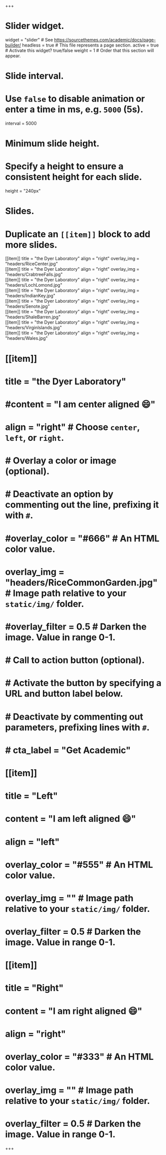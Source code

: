 +++
# Slider widget.
widget = "slider"  # See https://sourcethemes.com/academic/docs/page-builder/
headless = true  # This file represents a page section.
active = true  # Activate this widget? true/false
weight = 1  # Order that this section will appear.

# Slide interval.
# Use `false` to disable animation or enter a time in ms, e.g. `5000` (5s).
interval = 5000

# Minimum slide height.
# Specify a height to ensure a consistent height for each slide.
height = "240px"

# Slides.
# Duplicate an `[[item]]` block to add more slides.

[[item]]
  title = "the Dyer Laboratory"
  align = "right"
  overlay_img = "headers/RiceCenter.jpg"  
[[item]]
  title = "the Dyer Laboratory"
  align = "right"
  overlay_img = "headers/CrabtreeFalls.jpg"  
[[item]]
  title = "the Dyer Laboratory"
  align = "right"
  overlay_img = "headers/LochLomond.jpg"  
[[item]]
  title = "the Dyer Laboratory"
  align = "right"
  overlay_img = "headers/IndianKey.jpg"  
[[item]]
  title = "the Dyer Laboratory"
  align = "right"
  overlay_img = "headers/Senote.jpg"  
[[item]]
  title = "the Dyer Laboratory"
  align = "right"
  overlay_img = "headers/ShaleBarren.jpg"  
[[item]]
  title = "the Dyer Laboratory"
  align = "right"
  overlay_img = "headers/VirginIslands.jpg"  
[[item]]
  title = "the Dyer Laboratory"
  align = "right"
  overlay_img = "headers/Wales.jpg"  


# [[item]]
#   title = "the Dyer Laboratory"
#   #content = "I am center aligned :smile:"
#   align = "right"  # Choose `center`, `left`, or `right`.
#   # Overlay a color or image (optional).
#   #   Deactivate an option by commenting out the line, prefixing it with `#`.
#   #overlay_color = "#666"  # An HTML color value.
#   overlay_img = "headers/RiceCommonGarden.jpg"  # Image path relative to your `static/img/` folder.
#   #overlay_filter = 0.5  # Darken the image. Value in range 0-1.
# 
#   # Call to action button (optional).
#   #   Activate the button by specifying a URL and button label below.
#   #   Deactivate by commenting out parameters, prefixing lines with `#`.
#   # cta_label = "Get Academic"
# [[item]]
#   title = "Left"
#   content = "I am left aligned :smile:"
#   align = "left"
# 
#   overlay_color = "#555"  # An HTML color value.
#   overlay_img = ""  # Image path relative to your `static/img/` folder.
#   overlay_filter = 0.5  # Darken the image. Value in range 0-1.
# 
# [[item]]
#   title = "Right"
#   content = "I am right aligned :smile:"
#   align = "right"
# 
#   overlay_color = "#333"  # An HTML color value.
#   overlay_img = ""  # Image path relative to your `static/img/` folder.
#   overlay_filter = 0.5  # Darken the image. Value in range 0-1.
+++
